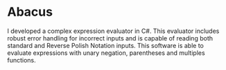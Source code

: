 # Abacus
I developed a complex expression evaluator in C#. This evaluator includes robust error handling for incorrect inputs and is capable of reading both standard and Reverse Polish Notation inputs. This software is able to evaluate expressions with unary negation, parentheses and multiples functions.
